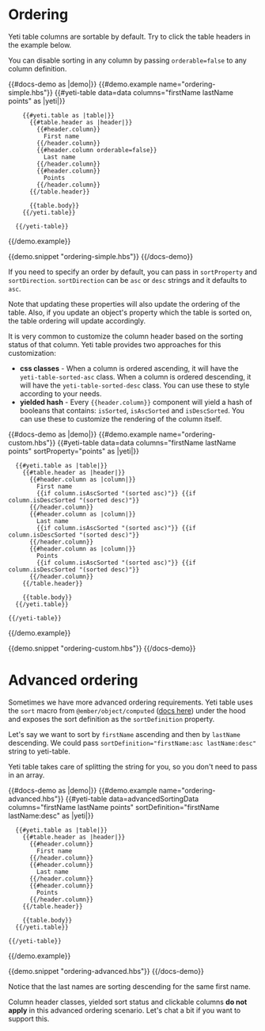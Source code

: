 # Ordering

Yeti table columns are sortable by default. Try to click the table headers in the example below.

You can disable sorting in any column by passing `orderable=false` to any column definition.

{{#docs-demo as |demo|}}
  {{#demo.example name="ordering-simple.hbs"}}
    {{#yeti-table data=data columns="firstName lastName points" as |yeti|}}

        {{#yeti.table as |table|}}
          {{#table.header as |header|}}
            {{#header.column}}
              First name
            {{/header.column}}
            {{#header.column orderable=false}}
              Last name
            {{/header.column}}
            {{#header.column}}
              Points
            {{/header.column}}
          {{/table.header}}

          {{table.body}}
        {{/yeti.table}}

      {{/yeti-table}}
  {{/demo.example}}

  {{demo.snippet "ordering-simple.hbs"}}
{{/docs-demo}}

If you need to specify an order by default, you can pass in `sortProperty` and `sortDirection`. `sortDirection` can be `asc` or `desc` strings and it defaults to `asc`.

Note that updating these properties will also update the ordering of the table. Also, if you update an object's property which the table is sorted on, the table ordering will update accordingly.

It is very common to customize the column header based on the sorting status of that column.
Yeti table provides two approaches for this customization:

- **css classes** - When a column is ordered ascending, it will have the `yeti-table-sorted-asc` class. When a column is ordered descending, it will have the `yeti-table-sorted-desc` class. You can use these to style according to your needs.
- **yielded hash** - Every `{{header.column}}` component will yield a hash of booleans that contains: `isSorted`, `isAscSorted` and `isDescSorted`. You can use these to customize the rendering of the column itself.

{{#docs-demo as |demo|}}
  {{#demo.example name="ordering-custom.hbs"}}
    {{#yeti-table data=data columns="firstName lastName points" sortProperty="points" as |yeti|}}

      {{#yeti.table as |table|}}
        {{#table.header as |header|}}
          {{#header.column as |column|}}
            First name
            {{if column.isAscSorted "(sorted asc)"}} {{if column.isDescSorted "(sorted desc)"}}
          {{/header.column}}
          {{#header.column as |column|}}
            Last name
            {{if column.isAscSorted "(sorted asc)"}} {{if column.isDescSorted "(sorted desc)"}}
          {{/header.column}}
          {{#header.column as |column|}}
            Points
            {{if column.isAscSorted "(sorted asc)"}} {{if column.isDescSorted "(sorted desc)"}}
          {{/header.column}}
        {{/table.header}}

        {{table.body}}
      {{/yeti.table}}

    {{/yeti-table}}
  {{/demo.example}}

  {{demo.snippet "ordering-custom.hbs"}}
{{/docs-demo}}

# Advanced ordering

Sometimes we have more advanced ordering requirements. Yeti table uses the `sort` macro from `@ember/object/computed` ([docs here](https://emberjs.com/api/ember/3.0/functions/@ember%2Fobject%2Fcomputed/sort)) under the hood and exposes the sort definition as the `sortDefinition` property.

Let's say we want to sort by `firstName` ascending and then by `lastName` descending. We could pass `sortDefinition="firstName:asc lastName:desc"` string to yeti-table. 

<aside>Yeti table takes care of splitting the string for you, so you don't need to pass in an array.</aside>

{{#docs-demo as |demo|}}
  {{#demo.example name="ordering-advanced.hbs"}}
    {{#yeti-table data=advancedSortingData columns="firstName lastName points"
      sortDefinition="firstName lastName:desc" as |yeti|}}

      {{#yeti.table as |table|}}
        {{#table.header as |header|}}
          {{#header.column}}
            First name
          {{/header.column}}
          {{#header.column}}
            Last name
          {{/header.column}}
          {{#header.column}}
            Points
          {{/header.column}}
        {{/table.header}}

        {{table.body}}
      {{/yeti.table}}

    {{/yeti-table}}
  {{/demo.example}}

  {{demo.snippet "ordering-advanced.hbs"}}
{{/docs-demo}}

Notice that the last names are sorting descending for the same first name.

Column header classes, yielded sort status and clickable columns **do not apply** in this advanced ordering scenario. Let's chat a bit if you want to support this.
